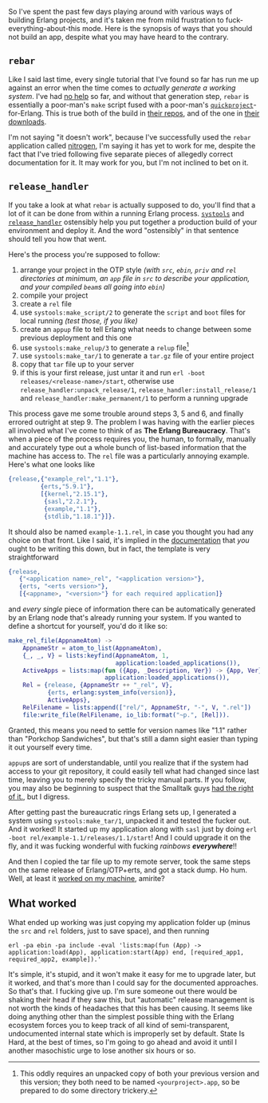 So I've spent the past few days playing around with various ways of building Erlang projects, and it's taken me from mild frustration to fuck-everything-about-this mode. Here is the synopsis of ways that you should not build an app, despite what you may have heard to the contrary.

## `rebar`

Like I said last time, every single tutorial that I've found so far has run me up against an error when the time comes to *actually generate a working system*. I've had [no help](http://stackoverflow.com/questions/11192466/rebar-generate-error) so far, and without that generation step, `rebar` is essentially a poor-man's `make` script fused with a poor-man's [`quickproject`](https://github.com/xach/quickproject/)-for-Erlang. This is true both of the build in [their repos](https://github.com/basho/rebar/), and of the one in [their downloads](https://github.com/basho/rebar/downloads).

I'm not saying "it doesn't work", because I've successfully used the `rebar` application called [nitrogen](http://nitrogenproject.com/), I'm saying it has yet to work for me, despite the fact that I've tried following five separate pieces of allegedly correct documentation for it. It may work for you, but I'm not inclined to bet on it.

## `release_handler`

If you take a look at what `rebar` is actually supposed to do, you'll find that a lot of it can be done from within a running Erlang process. [`systools`](http://www.erlang.org/doc/man/systools.html) and [`release_handler`](http://www.erlang.org/doc/man/release_handler.html) ostensibly help you put together a production build of your environment and deploy it. And the word "ostensibly" in that sentence should tell you how that went.

Here's the process you're supposed to follow:

1. arrange your project in the OTP style _(with `src`, `ebin`, `priv` and `rel` directories at minimum, an `app` file in `src` to describe your application, and your compiled `beam`s all going into `ebin`)_
2. compile your project
3. create a `rel` file
4. use `systools:make_script/2` to generate the `script` and `boot` files for local running _(test those, if you like)_
5. create an `appup` file to tell Erlang what needs to change between some previous deployment and this one
6. use `systools:make_relup/3` to generate a `relup` file[^this-oddly-requires]
7. use `systools:make_tar/1` to generate a `tar.gz` file of your entire project
8. copy that `tar` file up to your server
9. if this is your first release, just untar it and run `erl -boot releases/<release-name>/start`, otherwise use `release_handler:unpack_release/1`, `release_handler:install_release/1` and `release_handler:make_permanent/1` to perform a running upgrade

[^this-oddly-requires]: This oddly requires an unpacked copy of both your previous version and this version; they both need to be named `<yourproject>.app`, so be prepared to do some directory trickery.

This process gave me some trouble around steps 3, 5 and 6, and finally errored outright at step 9. The problem I was having with the earlier pieces all involved what I've come to think of as **The Erlang Bureaucracy**. That's when a piece of the process requires you, the human, to formally, manually and accurately type out a whole bunch of list-based information that the machine has access to. The `rel` file was a particularly annoying example. Here's what one looks like

```erlang
{release,{"example_rel","1.1"},
         {erts,"5.9.1"},
         [{kernel,"2.15.1"},
          {sasl,"2.2.1"},
          {example,"1.1"},
          {stdlib,"1.18.1"}]}.
```

It should also be named `example-1.1.rel`, in case you thought you had any choice on that front. Like I said, it's implied in the [documentation](http://www.erlang.org/doc/design_principles/release_structure.html#id75416) that *you* ought to be writing this down, but in fact, the template is very straightforward

```erlang
{release,
   {"<application name>_rel", "<application version>"},
   {erts, "<erts version>"},
   [{<appname>, "<version>"} for each required application]}
```

and *every single* piece of information there can be automatically generated by an Erlang node that's already running your system. If you wanted to define a shortcut for yourself, you'd do it like so:

```erlang
make_rel_file(AppnameAtom) ->
    AppnameStr = atom_to_list(AppnameAtom),
    {_, _, V} = lists:keyfind(AppnameAtom, 1,
                              application:loaded_applications()),
    ActiveApps = lists:map(fun ({App, _Description, Ver}) -> {App, Ver} end,
                           application:loaded_applications()),
    Rel = {release, {AppnameStr ++ "_rel", V},
           {erts, erlang:system_info(version)},
           ActiveApps},
    RelFilename = lists:append(["rel/", AppnameStr, "-", V, ".rel"])
    file:write_file(RelFilename, io_lib:format("~p.", [Rel])).
```

Granted, this means you need to settle for version names like "1.1" rather than "Porkchop Sandwiches", but that's still a damn sight easier than typing it out yourself every time.

`appup`s are sort of understandable, until you realize that if the system had access to your git repository, it could easily tell what had changed since last time, leaving you to merely specify the tricky manual parts. If you follow, you may also be beginning to suspect that the Smalltalk guys [had the right of it.](http://en.wikipedia.org/wiki/System_image), but I digress.

After getting past the bureaucratic rings Erlang sets up, I generated a system using `systools:make_tar/1`, unpacked it and tested the fucker out. And it worked! It started up my application along with `sasl` just by doing `erl -boot rel/example-1.1/releases/1.1/start`! And I could upgrade it on the fly, and it was fucking wonderful with fucking *rainbows **everywhere***!!

And then I copied the tar file up to my remote server, took the same steps on the same release of Erlang/OTP+erts, and got a stack dump. Ho hum. Well, at least it [worked on my machine](http://www.nappyhead.co.uk/info_1077.html), amirite?

## What worked

What ended up working was just copying my application folder up (minus the `src` and `rel` folders, just to save space), and then running

`erl -pa ebin -pa include -eval 'lists:map(fun (App) -> application:load(App), application:start(App) end, [required_app1, required_app2, example]).'`

It's simple, it's stupid, and it won't make it easy for me to upgrade later, but it worked, and that's more than I could say for the documented approaches. So that's that. I fucking give up. I'm sure someone out there would be shaking their head if they saw this, but "automatic" release management is not worth the kinds of headaches that this has been causing. It seems like doing anything other than the simplest possible thing with the Erlang ecosystem forces you to keep track of all kind of semi-transparent, undocumented internal state which is improperly set by default. State Is Hard, at the best of times, so I'm going to go ahead and avoid it until I another masochistic urge to lose another six hours or so.
